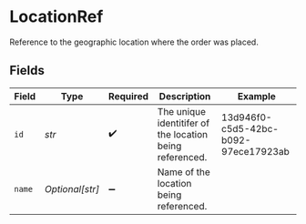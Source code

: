 # LocationRef

Reference to the geographic location where the order was placed.


## Fields

| Field                                                    | Type                                                     | Required                                                 | Description                                              | Example                                                  |
| -------------------------------------------------------- | -------------------------------------------------------- | -------------------------------------------------------- | -------------------------------------------------------- | -------------------------------------------------------- |
| `id`                                                     | *str*                                                    | :heavy_check_mark:                                       | The unique identitifer of the location being referenced. | 13d946f0-c5d5-42bc-b092-97ece17923ab                     |
| `name`                                                   | *Optional[str]*                                          | :heavy_minus_sign:                                       | Name of the location being referenced.                   |                                                          |